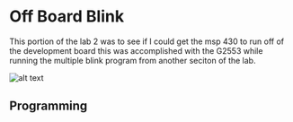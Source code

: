 # Off Board Blink
This portion of the lab 2 was to see if I could get the msp 430 to run off of the development board this was accomplished with the G2553 while running the multiple blink program from another seciton of the lab.

![alt text](https://raw.githubusercontent.com/username/projectname/branch/path/to/img.png)

## Programming